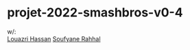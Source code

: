 # projet-2022-smashbros-v0-4
w/:<br>
[Louazri Hassan](https://github.com/hassan-louazri)
[Soufyane Rahhal](https://github.com/Soufyane-RAHHAL)

